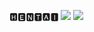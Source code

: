 🅷🅴🅽🆃🅰🅸
![](https://github.com/Fleaky12/Hentai/blob/21a961f05ecb202f2655d8f67183c00acce7482e/c2e17938b7ffca33e305e5447d6c8765.gif)
![](https://github.com/Mizugi-Kanojo/Mizugi-Kanojo/blob/1d5ad4a720694b4974ea8e8ceef1d26f9332bfea/cf9da0237876c0a199da688611b73af4.gif)
